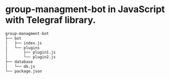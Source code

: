 # group-managment-bot in JavaScript with Telegraf library.

```bash
group-managment-bot
├── bot
│   ├── index.js
│   └── plugins
│       ├── plugin1.js
│       └── plugin2.js
├── database
│   └── db.js
└── package.json
```
